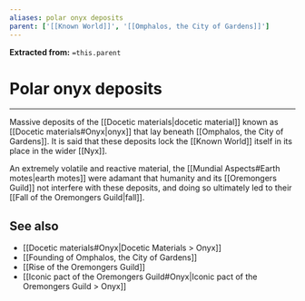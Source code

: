 ```yaml
---
aliases: polar onyx deposits
parent: ['[[Known World]]', '[[Omphalos, the City of Gardens]]']
---
```

**Extracted from:** `=this.parent`
# Polar onyx deposits

---

Massive deposits of the [[Docetic materials|docetic material]] known as [[Docetic materials#Onyx|onyx]] that lay beneath [[Omphalos, the City of Gardens]]. It is said that these deposits lock the [[Known World]] itself in its place in the wider [[Nyx]].

An extremely volatile and reactive material, the [[Mundial Aspects#Earth motes|earth motes]] were adamant that humanity and its [[Oremongers Guild]] not interfere with these deposits, and doing so ultimately led to their [[Fall of the Oremongers Guild|fall]].

## See also

- [[Docetic materials#Onyx|Docetic Materials > Onyx]]
- [[Founding of Omphalos, the City of Gardens]]
- [[Rise of the Oremongers Guild]]
- [[Iconic pact of the Oremongers Guild#Onyx|Iconic pact of the Oremongers Guild > Onyx]]
